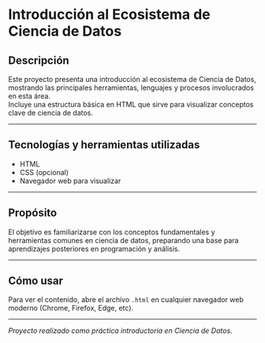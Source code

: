 # Introducción al Ecosistema de Ciencia de Datos

## Descripción

Este proyecto presenta una introducción al ecosistema de Ciencia de Datos, mostrando las principales herramientas, lenguajes y procesos involucrados en esta área.  
Incluye una estructura básica en HTML que sirve para visualizar conceptos clave de ciencia de datos.

---

## Tecnologías y herramientas utilizadas

- HTML  
- CSS (opcional)  
- Navegador web para visualizar  

---

## Propósito

El objetivo es familiarizarse con los conceptos fundamentales y herramientas comunes en ciencia de datos, preparando una base para aprendizajes posteriores en programación y análisis.

---

## Cómo usar

Para ver el contenido, abre el archivo `.html` en cualquier navegador web moderno (Chrome, Firefox, Edge, etc).

---

*Proyecto realizado como práctica introductoria en Ciencia de Datos.*